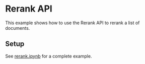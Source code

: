 # Rerank API

This example shows how to use the Rerank API to rerank a list of documents.

## Setup

See [rerank.ipynb](./rerank.ipynb) for a complete example.